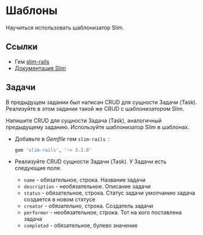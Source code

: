 # Шаблоны

Научиться использовать шаблонизатор Slim.

## Ссылки

* Гем [slim-rails](https://github.com/slim-template/slim-rails)
* [Документация Slim](https://rdoc.info/gems/slim/)

## Задачи

В предыдущем задании был написан CRUD для сущности Задачи (Task). Реализуйте в этом задании такой же CRUD с шаблонизатором Slim.

Напишите CRUD для сущности Задача (Task), аналогичный предыдущему заданию. Используйте шаблонизатор Slim в шаблонах.

* Добавьте в *Gemfile* гем `slim-rails `:

  ```ruby
  gem 'slim-rails', '~> 3.3.0'
  ```

* Реализуйте CRUD сущности Задачи (Task). У Задачи есть следующие поля:

  * `name` - обязательное, строка. Название задачи
  * `description` - необязательное. Описание задачи
  * `status` - обязательное, строка. Статус задачи умолчанию задача создается в новом статусе
  * `creator` - обязательно, строка. Создатель задачи
  * `performer` - необязательное, строка. Тот на кого поставлена задача
  * `completed` - обязательное, булево значение
